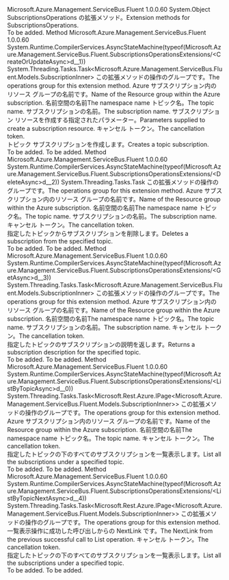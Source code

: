 <Type Name="SubscriptionsOperationsExtensions" FullName="Microsoft.Azure.Management.ServiceBus.Fluent.SubscriptionsOperationsExtensions">
  <TypeSignature Language="C#" Value="public static class SubscriptionsOperationsExtensions" />
  <TypeSignature Language="ILAsm" Value=".class public auto ansi abstract sealed beforefieldinit SubscriptionsOperationsExtensions extends System.Object" />
  <TypeSignature Language="DocId" Value="T:Microsoft.Azure.Management.ServiceBus.Fluent.SubscriptionsOperationsExtensions" />
  <TypeSignature Language="VB.NET" Value="Public Module SubscriptionsOperationsExtensions" />
  <TypeSignature Language="F#" Value="type SubscriptionsOperationsExtensions = class" />
  <AssemblyInfo>
    <AssemblyName>Microsoft.Azure.Management.ServiceBus.Fluent</AssemblyName>
    <AssemblyVersion>1.0.0.60</AssemblyVersion>
  </AssemblyInfo>
  <Base>
    <BaseTypeName>System.Object</BaseTypeName>
  </Base>
  <Interfaces />
  <Docs>
    <summary>
            <span data-ttu-id="575f2-101">SubscriptionsOperations の拡張メソッド。</span><span class="sxs-lookup"><span data-stu-id="575f2-101">Extension methods for SubscriptionsOperations.</span></span>
            </summary>
    <remarks>To be added.</remarks>
  </Docs>
  <Members>
    <Member MemberName="CreateOrUpdateAsync">
      <MemberSignature Language="C#" Value="public static System.Threading.Tasks.Task&lt;Microsoft.Azure.Management.ServiceBus.Fluent.Models.SubscriptionInner&gt; CreateOrUpdateAsync (this Microsoft.Azure.Management.ServiceBus.Fluent.ISubscriptionsOperations operations, string resourceGroupName, string namespaceName, string topicName, string subscriptionName, Microsoft.Azure.Management.ServiceBus.Fluent.Models.SubscriptionInner parameters, System.Threading.CancellationToken cancellationToken = null);" />
      <MemberSignature Language="ILAsm" Value=".method public static hidebysig class System.Threading.Tasks.Task`1&lt;class Microsoft.Azure.Management.ServiceBus.Fluent.Models.SubscriptionInner&gt; CreateOrUpdateAsync(class Microsoft.Azure.Management.ServiceBus.Fluent.ISubscriptionsOperations operations, string resourceGroupName, string namespaceName, string topicName, string subscriptionName, class Microsoft.Azure.Management.ServiceBus.Fluent.Models.SubscriptionInner parameters, valuetype System.Threading.CancellationToken cancellationToken) cil managed" />
      <MemberSignature Language="DocId" Value="M:Microsoft.Azure.Management.ServiceBus.Fluent.SubscriptionsOperationsExtensions.CreateOrUpdateAsync(Microsoft.Azure.Management.ServiceBus.Fluent.ISubscriptionsOperations,System.String,System.String,System.String,System.String,Microsoft.Azure.Management.ServiceBus.Fluent.Models.SubscriptionInner,System.Threading.CancellationToken)" />
      <MemberSignature Language="F#" Value="static member CreateOrUpdateAsync : Microsoft.Azure.Management.ServiceBus.Fluent.ISubscriptionsOperations * string * string * string * string * Microsoft.Azure.Management.ServiceBus.Fluent.Models.SubscriptionInner * System.Threading.CancellationToken -&gt; System.Threading.Tasks.Task&lt;Microsoft.Azure.Management.ServiceBus.Fluent.Models.SubscriptionInner&gt;" Usage="Microsoft.Azure.Management.ServiceBus.Fluent.SubscriptionsOperationsExtensions.CreateOrUpdateAsync (operations, resourceGroupName, namespaceName, topicName, subscriptionName, parameters, cancellationToken)" />
      <MemberType>Method</MemberType>
      <AssemblyInfo>
        <AssemblyName>Microsoft.Azure.Management.ServiceBus.Fluent</AssemblyName>
        <AssemblyVersion>1.0.0.60</AssemblyVersion>
      </AssemblyInfo>
      <Attributes>
        <Attribute>
          <AttributeName>System.Runtime.CompilerServices.AsyncStateMachine(typeof(Microsoft.Azure.Management.ServiceBus.Fluent.SubscriptionsOperationsExtensions/&lt;CreateOrUpdateAsync&gt;d__1))</AttributeName>
        </Attribute>
      </Attributes>
      <ReturnValue>
        <ReturnType>System.Threading.Tasks.Task&lt;Microsoft.Azure.Management.ServiceBus.Fluent.Models.SubscriptionInner&gt;</ReturnType>
      </ReturnValue>
      <Parameters>
        <Parameter Name="operations" Type="Microsoft.Azure.Management.ServiceBus.Fluent.ISubscriptionsOperations" RefType="this" />
        <Parameter Name="resourceGroupName" Type="System.String" />
        <Parameter Name="namespaceName" Type="System.String" />
        <Parameter Name="topicName" Type="System.String" />
        <Parameter Name="subscriptionName" Type="System.String" />
        <Parameter Name="parameters" Type="Microsoft.Azure.Management.ServiceBus.Fluent.Models.SubscriptionInner" />
        <Parameter Name="cancellationToken" Type="System.Threading.CancellationToken" />
      </Parameters>
      <Docs>
        <param name="operations">
            <span data-ttu-id="575f2-102">この拡張メソッドの操作のグループです。</span><span class="sxs-lookup"><span data-stu-id="575f2-102">The operations group for this extension method.</span></span>
            </param>
        <param name="resourceGroupName">
            <span data-ttu-id="575f2-103">Azure サブスクリプション内のリソース グループの名前です。</span><span class="sxs-lookup"><span data-stu-id="575f2-103">Name of the Resource group within the Azure subscription.</span></span>
            </param>
        <param name="namespaceName">
            <span data-ttu-id="575f2-104">名前空間の名前</span><span class="sxs-lookup"><span data-stu-id="575f2-104">The namespace name</span></span>
            </param>
        <param name="topicName">
            <span data-ttu-id="575f2-105">トピック名。</span><span class="sxs-lookup"><span data-stu-id="575f2-105">The topic name.</span></span>
            </param>
        <param name="subscriptionName">
            <span data-ttu-id="575f2-106">サブスクリプションの名前。</span><span class="sxs-lookup"><span data-stu-id="575f2-106">The subscription name.</span></span>
            </param>
        <param name="parameters">
            <span data-ttu-id="575f2-107">サブスクリプション リソースを作成する指定されたパラメーター。</span><span class="sxs-lookup"><span data-stu-id="575f2-107">Parameters supplied to create a subscription resource.</span></span>
            </param>
        <param name="cancellationToken">
            <span data-ttu-id="575f2-108">キャンセル トークン。</span><span class="sxs-lookup"><span data-stu-id="575f2-108">The cancellation token.</span></span>
            </param>
        <summary>
            <span data-ttu-id="575f2-109">トピック サブスクリプションを作成します。</span><span class="sxs-lookup"><span data-stu-id="575f2-109">Creates a topic subscription.</span></span>
            <see href="https://msdn.microsoft.com/en-us/library/azure/mt639385.aspx" /></summary>
        <returns>To be added.</returns>
        <remarks>To be added.</remarks>
      </Docs>
    </Member>
    <Member MemberName="DeleteAsync">
      <MemberSignature Language="C#" Value="public static System.Threading.Tasks.Task DeleteAsync (this Microsoft.Azure.Management.ServiceBus.Fluent.ISubscriptionsOperations operations, string resourceGroupName, string namespaceName, string topicName, string subscriptionName, System.Threading.CancellationToken cancellationToken = null);" />
      <MemberSignature Language="ILAsm" Value=".method public static hidebysig class System.Threading.Tasks.Task DeleteAsync(class Microsoft.Azure.Management.ServiceBus.Fluent.ISubscriptionsOperations operations, string resourceGroupName, string namespaceName, string topicName, string subscriptionName, valuetype System.Threading.CancellationToken cancellationToken) cil managed" />
      <MemberSignature Language="DocId" Value="M:Microsoft.Azure.Management.ServiceBus.Fluent.SubscriptionsOperationsExtensions.DeleteAsync(Microsoft.Azure.Management.ServiceBus.Fluent.ISubscriptionsOperations,System.String,System.String,System.String,System.String,System.Threading.CancellationToken)" />
      <MemberSignature Language="F#" Value="static member DeleteAsync : Microsoft.Azure.Management.ServiceBus.Fluent.ISubscriptionsOperations * string * string * string * string * System.Threading.CancellationToken -&gt; System.Threading.Tasks.Task" Usage="Microsoft.Azure.Management.ServiceBus.Fluent.SubscriptionsOperationsExtensions.DeleteAsync (operations, resourceGroupName, namespaceName, topicName, subscriptionName, cancellationToken)" />
      <MemberType>Method</MemberType>
      <AssemblyInfo>
        <AssemblyName>Microsoft.Azure.Management.ServiceBus.Fluent</AssemblyName>
        <AssemblyVersion>1.0.0.60</AssemblyVersion>
      </AssemblyInfo>
      <Attributes>
        <Attribute>
          <AttributeName>System.Runtime.CompilerServices.AsyncStateMachine(typeof(Microsoft.Azure.Management.ServiceBus.Fluent.SubscriptionsOperationsExtensions/&lt;DeleteAsync&gt;d__2))</AttributeName>
        </Attribute>
      </Attributes>
      <ReturnValue>
        <ReturnType>System.Threading.Tasks.Task</ReturnType>
      </ReturnValue>
      <Parameters>
        <Parameter Name="operations" Type="Microsoft.Azure.Management.ServiceBus.Fluent.ISubscriptionsOperations" RefType="this" />
        <Parameter Name="resourceGroupName" Type="System.String" />
        <Parameter Name="namespaceName" Type="System.String" />
        <Parameter Name="topicName" Type="System.String" />
        <Parameter Name="subscriptionName" Type="System.String" />
        <Parameter Name="cancellationToken" Type="System.Threading.CancellationToken" />
      </Parameters>
      <Docs>
        <param name="operations">
            <span data-ttu-id="575f2-110">この拡張メソッドの操作のグループです。</span><span class="sxs-lookup"><span data-stu-id="575f2-110">The operations group for this extension method.</span></span>
            </param>
        <param name="resourceGroupName">
            <span data-ttu-id="575f2-111">Azure サブスクリプション内のリソース グループの名前です。</span><span class="sxs-lookup"><span data-stu-id="575f2-111">Name of the Resource group within the Azure subscription.</span></span>
            </param>
        <param name="namespaceName">
            <span data-ttu-id="575f2-112">名前空間の名前</span><span class="sxs-lookup"><span data-stu-id="575f2-112">The namespace name</span></span>
            </param>
        <param name="topicName">
            <span data-ttu-id="575f2-113">トピック名。</span><span class="sxs-lookup"><span data-stu-id="575f2-113">The topic name.</span></span>
            </param>
        <param name="subscriptionName">
            <span data-ttu-id="575f2-114">サブスクリプションの名前。</span><span class="sxs-lookup"><span data-stu-id="575f2-114">The subscription name.</span></span>
            </param>
        <param name="cancellationToken">
            <span data-ttu-id="575f2-115">キャンセル トークン。</span><span class="sxs-lookup"><span data-stu-id="575f2-115">The cancellation token.</span></span>
            </param>
        <summary>
            <span data-ttu-id="575f2-116">指定したトピックからサブスクリプションを削除します。</span><span class="sxs-lookup"><span data-stu-id="575f2-116">Deletes a subscription from the specified topic.</span></span>
            <see href="https://msdn.microsoft.com/en-us/library/azure/mt639381.aspx" /></summary>
        <returns>To be added.</returns>
        <remarks>To be added.</remarks>
      </Docs>
    </Member>
    <Member MemberName="GetAsync">
      <MemberSignature Language="C#" Value="public static System.Threading.Tasks.Task&lt;Microsoft.Azure.Management.ServiceBus.Fluent.Models.SubscriptionInner&gt; GetAsync (this Microsoft.Azure.Management.ServiceBus.Fluent.ISubscriptionsOperations operations, string resourceGroupName, string namespaceName, string topicName, string subscriptionName, System.Threading.CancellationToken cancellationToken = null);" />
      <MemberSignature Language="ILAsm" Value=".method public static hidebysig class System.Threading.Tasks.Task`1&lt;class Microsoft.Azure.Management.ServiceBus.Fluent.Models.SubscriptionInner&gt; GetAsync(class Microsoft.Azure.Management.ServiceBus.Fluent.ISubscriptionsOperations operations, string resourceGroupName, string namespaceName, string topicName, string subscriptionName, valuetype System.Threading.CancellationToken cancellationToken) cil managed" />
      <MemberSignature Language="DocId" Value="M:Microsoft.Azure.Management.ServiceBus.Fluent.SubscriptionsOperationsExtensions.GetAsync(Microsoft.Azure.Management.ServiceBus.Fluent.ISubscriptionsOperations,System.String,System.String,System.String,System.String,System.Threading.CancellationToken)" />
      <MemberSignature Language="F#" Value="static member GetAsync : Microsoft.Azure.Management.ServiceBus.Fluent.ISubscriptionsOperations * string * string * string * string * System.Threading.CancellationToken -&gt; System.Threading.Tasks.Task&lt;Microsoft.Azure.Management.ServiceBus.Fluent.Models.SubscriptionInner&gt;" Usage="Microsoft.Azure.Management.ServiceBus.Fluent.SubscriptionsOperationsExtensions.GetAsync (operations, resourceGroupName, namespaceName, topicName, subscriptionName, cancellationToken)" />
      <MemberType>Method</MemberType>
      <AssemblyInfo>
        <AssemblyName>Microsoft.Azure.Management.ServiceBus.Fluent</AssemblyName>
        <AssemblyVersion>1.0.0.60</AssemblyVersion>
      </AssemblyInfo>
      <Attributes>
        <Attribute>
          <AttributeName>System.Runtime.CompilerServices.AsyncStateMachine(typeof(Microsoft.Azure.Management.ServiceBus.Fluent.SubscriptionsOperationsExtensions/&lt;GetAsync&gt;d__3))</AttributeName>
        </Attribute>
      </Attributes>
      <ReturnValue>
        <ReturnType>System.Threading.Tasks.Task&lt;Microsoft.Azure.Management.ServiceBus.Fluent.Models.SubscriptionInner&gt;</ReturnType>
      </ReturnValue>
      <Parameters>
        <Parameter Name="operations" Type="Microsoft.Azure.Management.ServiceBus.Fluent.ISubscriptionsOperations" RefType="this" />
        <Parameter Name="resourceGroupName" Type="System.String" />
        <Parameter Name="namespaceName" Type="System.String" />
        <Parameter Name="topicName" Type="System.String" />
        <Parameter Name="subscriptionName" Type="System.String" />
        <Parameter Name="cancellationToken" Type="System.Threading.CancellationToken" />
      </Parameters>
      <Docs>
        <param name="operations">
            <span data-ttu-id="575f2-117">この拡張メソッドの操作のグループです。</span><span class="sxs-lookup"><span data-stu-id="575f2-117">The operations group for this extension method.</span></span>
            </param>
        <param name="resourceGroupName">
            <span data-ttu-id="575f2-118">Azure サブスクリプション内のリソース グループの名前です。</span><span class="sxs-lookup"><span data-stu-id="575f2-118">Name of the Resource group within the Azure subscription.</span></span>
            </param>
        <param name="namespaceName">
            <span data-ttu-id="575f2-119">名前空間の名前</span><span class="sxs-lookup"><span data-stu-id="575f2-119">The namespace name</span></span>
            </param>
        <param name="topicName">
            <span data-ttu-id="575f2-120">トピック名。</span><span class="sxs-lookup"><span data-stu-id="575f2-120">The topic name.</span></span>
            </param>
        <param name="subscriptionName">
            <span data-ttu-id="575f2-121">サブスクリプションの名前。</span><span class="sxs-lookup"><span data-stu-id="575f2-121">The subscription name.</span></span>
            </param>
        <param name="cancellationToken">
            <span data-ttu-id="575f2-122">キャンセル トークン。</span><span class="sxs-lookup"><span data-stu-id="575f2-122">The cancellation token.</span></span>
            </param>
        <summary>
            <span data-ttu-id="575f2-123">指定したトピックのサブスクリプションの説明を返します。</span><span class="sxs-lookup"><span data-stu-id="575f2-123">Returns a subscription description for the specified topic.</span></span>
            <see href="https://msdn.microsoft.com/en-us/library/azure/mt639402.aspx" /></summary>
        <returns>To be added.</returns>
        <remarks>To be added.</remarks>
      </Docs>
    </Member>
    <Member MemberName="ListByTopicAsync">
      <MemberSignature Language="C#" Value="public static System.Threading.Tasks.Task&lt;Microsoft.Rest.Azure.IPage&lt;Microsoft.Azure.Management.ServiceBus.Fluent.Models.SubscriptionInner&gt;&gt; ListByTopicAsync (this Microsoft.Azure.Management.ServiceBus.Fluent.ISubscriptionsOperations operations, string resourceGroupName, string namespaceName, string topicName, System.Threading.CancellationToken cancellationToken = null);" />
      <MemberSignature Language="ILAsm" Value=".method public static hidebysig class System.Threading.Tasks.Task`1&lt;class Microsoft.Rest.Azure.IPage`1&lt;class Microsoft.Azure.Management.ServiceBus.Fluent.Models.SubscriptionInner&gt;&gt; ListByTopicAsync(class Microsoft.Azure.Management.ServiceBus.Fluent.ISubscriptionsOperations operations, string resourceGroupName, string namespaceName, string topicName, valuetype System.Threading.CancellationToken cancellationToken) cil managed" />
      <MemberSignature Language="DocId" Value="M:Microsoft.Azure.Management.ServiceBus.Fluent.SubscriptionsOperationsExtensions.ListByTopicAsync(Microsoft.Azure.Management.ServiceBus.Fluent.ISubscriptionsOperations,System.String,System.String,System.String,System.Threading.CancellationToken)" />
      <MemberSignature Language="F#" Value="static member ListByTopicAsync : Microsoft.Azure.Management.ServiceBus.Fluent.ISubscriptionsOperations * string * string * string * System.Threading.CancellationToken -&gt; System.Threading.Tasks.Task&lt;Microsoft.Rest.Azure.IPage&lt;Microsoft.Azure.Management.ServiceBus.Fluent.Models.SubscriptionInner&gt;&gt;" Usage="Microsoft.Azure.Management.ServiceBus.Fluent.SubscriptionsOperationsExtensions.ListByTopicAsync (operations, resourceGroupName, namespaceName, topicName, cancellationToken)" />
      <MemberType>Method</MemberType>
      <AssemblyInfo>
        <AssemblyName>Microsoft.Azure.Management.ServiceBus.Fluent</AssemblyName>
        <AssemblyVersion>1.0.0.60</AssemblyVersion>
      </AssemblyInfo>
      <Attributes>
        <Attribute>
          <AttributeName>System.Runtime.CompilerServices.AsyncStateMachine(typeof(Microsoft.Azure.Management.ServiceBus.Fluent.SubscriptionsOperationsExtensions/&lt;ListByTopicAsync&gt;d__0))</AttributeName>
        </Attribute>
      </Attributes>
      <ReturnValue>
        <ReturnType>System.Threading.Tasks.Task&lt;Microsoft.Rest.Azure.IPage&lt;Microsoft.Azure.Management.ServiceBus.Fluent.Models.SubscriptionInner&gt;&gt;</ReturnType>
      </ReturnValue>
      <Parameters>
        <Parameter Name="operations" Type="Microsoft.Azure.Management.ServiceBus.Fluent.ISubscriptionsOperations" RefType="this" />
        <Parameter Name="resourceGroupName" Type="System.String" />
        <Parameter Name="namespaceName" Type="System.String" />
        <Parameter Name="topicName" Type="System.String" />
        <Parameter Name="cancellationToken" Type="System.Threading.CancellationToken" />
      </Parameters>
      <Docs>
        <param name="operations">
            <span data-ttu-id="575f2-124">この拡張メソッドの操作のグループです。</span><span class="sxs-lookup"><span data-stu-id="575f2-124">The operations group for this extension method.</span></span>
            </param>
        <param name="resourceGroupName">
            <span data-ttu-id="575f2-125">Azure サブスクリプション内のリソース グループの名前です。</span><span class="sxs-lookup"><span data-stu-id="575f2-125">Name of the Resource group within the Azure subscription.</span></span>
            </param>
        <param name="namespaceName">
            <span data-ttu-id="575f2-126">名前空間の名前</span><span class="sxs-lookup"><span data-stu-id="575f2-126">The namespace name</span></span>
            </param>
        <param name="topicName">
            <span data-ttu-id="575f2-127">トピック名。</span><span class="sxs-lookup"><span data-stu-id="575f2-127">The topic name.</span></span>
            </param>
        <param name="cancellationToken">
            <span data-ttu-id="575f2-128">キャンセル トークン。</span><span class="sxs-lookup"><span data-stu-id="575f2-128">The cancellation token.</span></span>
            </param>
        <summary>
            <span data-ttu-id="575f2-129">指定したトピックの下のすべてのサブスクリプションを一覧表示します。</span><span class="sxs-lookup"><span data-stu-id="575f2-129">List all the subscriptions under a specified topic.</span></span>
            <see href="https://msdn.microsoft.com/en-us/library/azure/mt639400.aspx" /></summary>
        <returns>To be added.</returns>
        <remarks>To be added.</remarks>
      </Docs>
    </Member>
    <Member MemberName="ListByTopicNextAsync">
      <MemberSignature Language="C#" Value="public static System.Threading.Tasks.Task&lt;Microsoft.Rest.Azure.IPage&lt;Microsoft.Azure.Management.ServiceBus.Fluent.Models.SubscriptionInner&gt;&gt; ListByTopicNextAsync (this Microsoft.Azure.Management.ServiceBus.Fluent.ISubscriptionsOperations operations, string nextPageLink, System.Threading.CancellationToken cancellationToken = null);" />
      <MemberSignature Language="ILAsm" Value=".method public static hidebysig class System.Threading.Tasks.Task`1&lt;class Microsoft.Rest.Azure.IPage`1&lt;class Microsoft.Azure.Management.ServiceBus.Fluent.Models.SubscriptionInner&gt;&gt; ListByTopicNextAsync(class Microsoft.Azure.Management.ServiceBus.Fluent.ISubscriptionsOperations operations, string nextPageLink, valuetype System.Threading.CancellationToken cancellationToken) cil managed" />
      <MemberSignature Language="DocId" Value="M:Microsoft.Azure.Management.ServiceBus.Fluent.SubscriptionsOperationsExtensions.ListByTopicNextAsync(Microsoft.Azure.Management.ServiceBus.Fluent.ISubscriptionsOperations,System.String,System.Threading.CancellationToken)" />
      <MemberSignature Language="F#" Value="static member ListByTopicNextAsync : Microsoft.Azure.Management.ServiceBus.Fluent.ISubscriptionsOperations * string * System.Threading.CancellationToken -&gt; System.Threading.Tasks.Task&lt;Microsoft.Rest.Azure.IPage&lt;Microsoft.Azure.Management.ServiceBus.Fluent.Models.SubscriptionInner&gt;&gt;" Usage="Microsoft.Azure.Management.ServiceBus.Fluent.SubscriptionsOperationsExtensions.ListByTopicNextAsync (operations, nextPageLink, cancellationToken)" />
      <MemberType>Method</MemberType>
      <AssemblyInfo>
        <AssemblyName>Microsoft.Azure.Management.ServiceBus.Fluent</AssemblyName>
        <AssemblyVersion>1.0.0.60</AssemblyVersion>
      </AssemblyInfo>
      <Attributes>
        <Attribute>
          <AttributeName>System.Runtime.CompilerServices.AsyncStateMachine(typeof(Microsoft.Azure.Management.ServiceBus.Fluent.SubscriptionsOperationsExtensions/&lt;ListByTopicNextAsync&gt;d__4))</AttributeName>
        </Attribute>
      </Attributes>
      <ReturnValue>
        <ReturnType>System.Threading.Tasks.Task&lt;Microsoft.Rest.Azure.IPage&lt;Microsoft.Azure.Management.ServiceBus.Fluent.Models.SubscriptionInner&gt;&gt;</ReturnType>
      </ReturnValue>
      <Parameters>
        <Parameter Name="operations" Type="Microsoft.Azure.Management.ServiceBus.Fluent.ISubscriptionsOperations" RefType="this" />
        <Parameter Name="nextPageLink" Type="System.String" />
        <Parameter Name="cancellationToken" Type="System.Threading.CancellationToken" />
      </Parameters>
      <Docs>
        <param name="operations">
            <span data-ttu-id="575f2-130">この拡張メソッドの操作のグループです。</span><span class="sxs-lookup"><span data-stu-id="575f2-130">The operations group for this extension method.</span></span>
            </param>
        <param name="nextPageLink">
            <span data-ttu-id="575f2-131">一覧表示操作に成功した呼び出しからの NextLink です。</span><span class="sxs-lookup"><span data-stu-id="575f2-131">The NextLink from the previous successful call to List operation.</span></span>
            </param>
        <param name="cancellationToken">
            <span data-ttu-id="575f2-132">キャンセル トークン。</span><span class="sxs-lookup"><span data-stu-id="575f2-132">The cancellation token.</span></span>
            </param>
        <summary>
            <span data-ttu-id="575f2-133">指定したトピックの下のすべてのサブスクリプションを一覧表示します。</span><span class="sxs-lookup"><span data-stu-id="575f2-133">List all the subscriptions under a specified topic.</span></span>
            <see href="https://msdn.microsoft.com/en-us/library/azure/mt639400.aspx" /></summary>
        <returns>To be added.</returns>
        <remarks>To be added.</remarks>
      </Docs>
    </Member>
  </Members>
</Type>